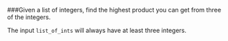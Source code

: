 ###Given a list of integers, find the highest product you can get from three of the integers.

The input `list_of_ints` will always have at least three integers.